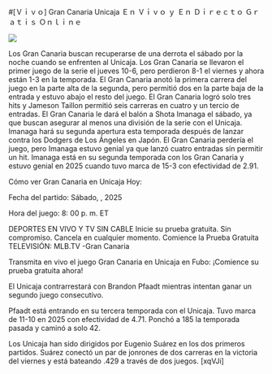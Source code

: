 #[Ｖｉｖｏ] Gran Canaria Unicaja Ｅｎ Ｖｉｖｏ ｙ Ｅｎ Ｄｉｒｅｃｔｏ Ｇｒａｔｉｓ Ｏｎｌｉｎｅ  
  
  
[![](https://i.imgur.com/qSNzIqt.png)](https://movie.rssnews.media/YoVpSokYk.php)  
  
Los Gran Canaria buscan recuperarse de una derrota el sábado por la noche cuando se enfrenten al Unicaja. Los Gran Canaria se llevaron el primer juego de la serie el jueves 10-6, pero perdieron 8-1 el viernes y ahora están 1-3 en la temporada. El Gran Canaria anotó la primera carrera del juego en la parte alta de la segunda, pero permitió dos en la parte baja de la entrada y estuvo abajo el resto del juego. El Gran Canaria logró solo tres hits y Jameson Taillon permitió seis carreras en cuatro y un tercio de entradas. El Gran Canaria le dará el balón a Shota Imanaga el sábado, ya que buscan asegurar al menos una división de la serie con el Unicaja. Imanaga hará su segunda apertura esta temporada después de lanzar contra los Dodgers de Los Ángeles en Japón. El Gran Canaria perdería el juego, pero Imanaga estuvo genial ya que lanzó cuatro entradas sin permitir un hit. Imanaga está en su segunda temporada con los Gran Canaria y estuvo genial en 2025 cuando tuvo marca de 15-3 con efectividad de 2.91.

Cómo ver Gran Canaria en Unicaja Hoy:

Fecha del partido: Sábado, , 2025

Hora del juego: 8: 00 p. m. ET

DEPORTES EN VIVO Y TV SIN CABLE
Inicie su prueba gratuita. Sin compromiso. Cancela en cualquier momento.
Comience la Prueba Gratuita
TELEVISIÓN: MLB.TV -Gran Canaria

Transmita en vivo el juego Gran Canaria en Unicaja en Fubo: ¡Comience su prueba gratuita ahora! 

El Unicaja contrarrestará con Brandon Pfaadt mientras intentan ganar un segundo juego consecutivo.

Pfaadt está entrando en su tercera temporada con el Unicaja. Tuvo marca de 11-10 en 2025 con efectividad de 4.71. Ponchó a 185 la temporada pasada y caminó a solo 42.

Los Unicaja han sido dirigidos por Eugenio Suárez en los dos primeros partidos. Suárez conectó un par de jonrones de dos carreras en la victoria del viernes y está bateando .429 a través de dos juegos. [xqVJi]